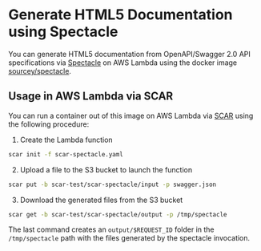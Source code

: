 # Generate HTML5 Documentation using Spectacle

You can generate HTML5 documentation from OpenAPI/Swagger 2.0 API specifications via [Spectacle](https://sourcey.com/spectacle/) on AWS Lambda using the docker image [sourcey/spectacle](https://hub.docker.com/r/sourcey/spectacle/).

## Usage in AWS Lambda via SCAR

You can run a container out of this image on AWS Lambda via [SCAR](https://github.com/grycap/scar) using the following procedure:

1. Create the Lambda function

```sh
scar init -f scar-spectacle.yaml
```

2. Upload a file to the S3 bucket to launch the function

```sh
scar put -b scar-test/scar-spectacle/input -p swagger.json
```

3. Download the generated files from the S3 bucket

```sh
scar get -b scar-test/scar-spectacle/output -p /tmp/spectacle
```
The last command creates an `output/$REQUEST_ID` folder in the `/tmp/spectacle` path with the files generated by the spectacle invocation. 